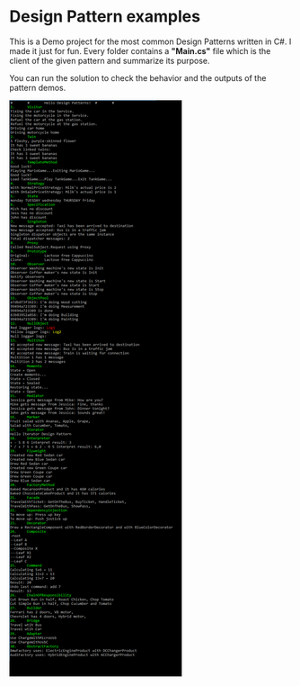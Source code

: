 # Design Pattern examples
This is a Demo project for the most common Design Patterns written in C#. I made it just for fun.
Every folder contains a **"Main.cs"** file which is the client of the given pattern and summarize its purpose.

You can run the solution to check the behavior and the outputs of the pattern demos.

<img src="https://raw.githubusercontent.com/kurtosmate/DesignPatterns/master/screenshot_5.png"></img>
